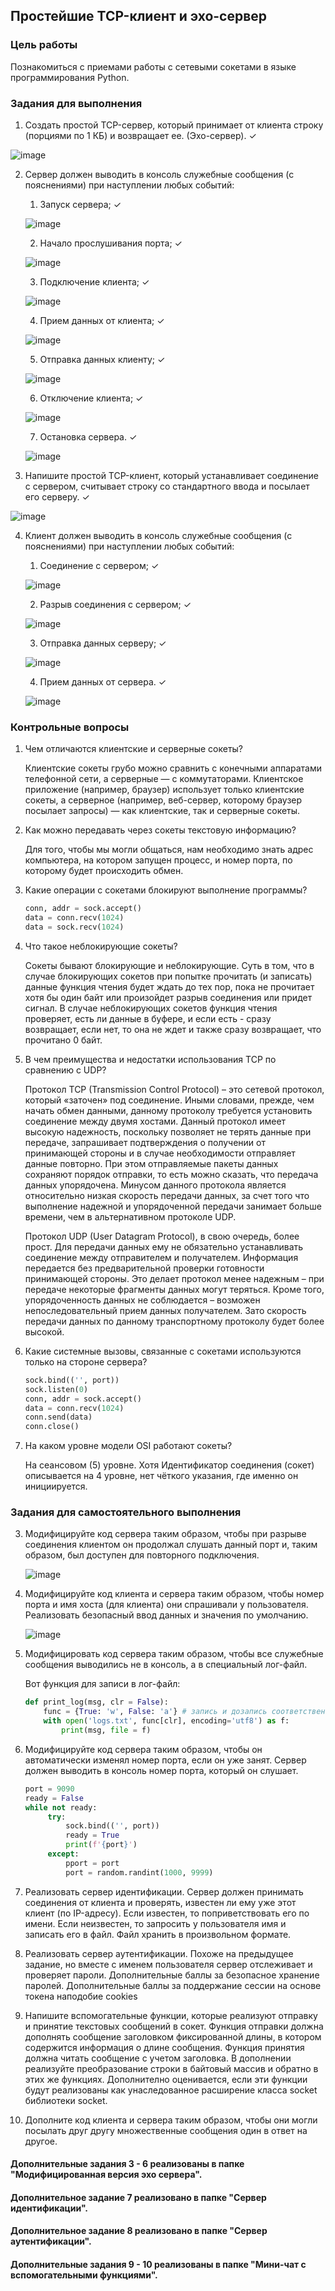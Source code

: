 <!----- Conversion time: 1.019 seconds.


Using this Markdown file:

1. Cut and paste this output into your source file.
2. See the notes and action items below regarding this conversion run.
3. Check the rendered output (headings, lists, code blocks, tables) for proper
   formatting and use a linkchecker before you publish this page.

Conversion notes:

* Docs to Markdown version 1.0β17
* Wed Sep 18 2019 01:22:59 GMT-0700 (PDT)
* Source doc: https://docs.google.com/open?id=13Bwj-zrzPHWxDyeuZUzSwTNSqtZj9FI-spwD9tnhUTA
----->


## Простейшие TCP-клиент и эхо-сервер

### Цель работы

Познакомиться с приемами работы с сетевыми сокетами в языке программирования Python.

### Задания для выполнения

1. Создать простой TCP-сервер, который принимает от клиента строку (порциями по 1 КБ) и возвращает ее. (Эхо-сервер). ✓

![image](https://user-images.githubusercontent.com/70547060/138313612-3638fd10-454d-46ff-96b2-9aa3407f386f.png)

2. Сервер должен выводить в консоль служебные сообщения (с пояснениями) при наступлении любых событий: 
    1. Запуск сервера; ✓
    
    ![image](https://user-images.githubusercontent.com/70547060/138313202-97313732-d9ce-4e5b-8363-e71b3d9fa88c.png)
    
    2. Начало прослушивания порта; ✓
    
    ![image](https://user-images.githubusercontent.com/70547060/138313241-81ba89b2-4c85-44db-9534-09c9cf00af84.png)

    3. Подключение клиента; ✓
    
    ![image](https://user-images.githubusercontent.com/70547060/138313266-277d1309-4a6a-4634-988c-ce081532defe.png)
    
    4. Прием данных от клиента; ✓
    
    ![image](https://user-images.githubusercontent.com/70547060/138313334-9359880e-2beb-4452-bf7e-bb8060b7912f.png)
    
    5. Отправка данных клиенту; ✓
    
    ![image](https://user-images.githubusercontent.com/70547060/138313377-8e8ccee2-931b-434e-b4b3-08913d7b1bad.png)
    
    6. Отключение клиента; ✓
    
    ![image](https://user-images.githubusercontent.com/70547060/138313433-5985fa4b-1d14-4b2e-9873-15bd92688839.png)
    
    7. Остановка сервера. ✓

    ![image](https://user-images.githubusercontent.com/70547060/138313460-2242ccd7-057e-432e-8b94-29c897c0e144.png)

3. Напишите простой TCP-клиент, который устанавливает соединение с сервером, считывает строку со стандартного ввода и посылает его серверу. ✓

![image](https://user-images.githubusercontent.com/70547060/138313652-772df047-4061-4528-8422-b8d0120debad.png)

4. Клиент должен выводить в консоль служебные сообщения (с пояснениями) при наступлении любых событий: 
    1. Соединение с сервером; ✓
    
    ![image](https://user-images.githubusercontent.com/70547060/138313716-780350db-5548-4beb-8626-b11daf962cb4.png)
    
    2. Разрыв соединения с сервером; ✓
    
    ![image](https://user-images.githubusercontent.com/70547060/138313735-bb574967-2b31-42f1-9042-e1a1f19aa8b8.png)
    
    3. Отправка данных серверу; ✓
    
    ![image](https://user-images.githubusercontent.com/70547060/138313798-728bd3b8-812e-4b9e-98f7-5921ac256430.png)
    
    4. Прием данных от сервера. ✓

    ![image](https://user-images.githubusercontent.com/70547060/138313819-927b6878-c08c-49c4-a75a-7cd109ef8edc.png)

### Контрольные вопросы

1. Чем отличаются клиентские и серверные сокеты? 

   Клиентские сокеты грубо можно сравнить с конечными аппаратами телефонной сети, а серверные — с коммутаторами. Клиентское приложение (например, браузер) использует только клиентские сокеты, а серверное (например, веб-сервер, которому браузер посылает запросы) — как клиентские, так и серверные сокеты.

2. Как можно передавать через сокеты текстовую информацию? 

   Для того, чтобы мы могли общаться, нам необходимо знать адрес компьютера, на котором запущен процесс, и номер порта, по которому будет происходить обмен.

3. Какие операции с сокетами блокируют выполнение программы?

	```python
	conn, addr = sock.accept()
	data = conn.recv(1024)
	data = sock.recv(1024)
	```

4. Что такое неблокирующие сокеты? 

   Сокеты бывают блокирующие и неблокирующие. Суть в том, что в случае блокирующих сокетов при попытке прочитать (и записать) данные функция чтения будет ждать до тех пор, пока не прочитает хотя бы один байт или произойдет разрыв соединения или придет сигнал. В случае неблокирующих сокетов функция чтения проверяет, есть ли данные в буфере, и если есть - сразу возвращает, если нет, то она не ждет и также сразу возвращает, что прочитано 0 байт.

5. В чем преимущества и недостатки использования TCP по сравнению с UDP?

   Протокол TCP (Transmission Control Protocol) – это сетевой протокол, который «заточен» под соединение. Иными словами, прежде, чем начать обмен данными, данному протоколу требуется установить соединение между двумя хостами. Данный протокол имеет высокую надежность, поскольку позволяет не терять данные при передаче, запрашивает подтверждения о получении от принимающей стороны и в случае необходимости отправляет данные повторно. При этом отправляемые пакеты данных сохраняют порядок отправки, то есть можно сказать, что передача данных упорядочена. Минусом данного протокола является относительно низкая скорость передачи данных, за счет того что выполнение надежной и упорядоченной передачи занимает больше времени, чем в альтернативном протоколе UDP.

   Протокол UDP (User Datagram Protocol), в свою очередь, более прост. Для передачи данных ему не обязательно устанавливать соединение между отправителем и получателем. Информация передается без предварительной проверки готовности принимающей стороны. Это делает протокол менее надежным – при передаче некоторые фрагменты данных могут теряться. Кроме того, упорядоченность данных не соблюдается – возможен непоследовательный прием данных получателем. Зато скорость передачи данных по данному транспортному протоколу будет более высокой.

6. Какие системные вызовы, связанные с сокетами используются только на стороне сервера?

	```python
	sock.bind(('', port))
	sock.listen(0)
	conn, addr = sock.accept()
	data = conn.recv(1024)
	conn.send(data)
	conn.close()
	```

7. На каком уровне модели OSI работают сокеты? 

   На сеансовом (5) уровне. Хотя Идентификатор соединения (сокет) описывается на 4 уровне, нет чёткого указания, где именно он инициируется.

### Задания для самостоятельного выполнения

3. Модифицируйте код сервера таким образом, чтобы при разрыве соединения клиентом он продолжал слушать данный порт и, таким образом, был доступен для повторного подключения.

   ![image](https://user-images.githubusercontent.com/70547060/138322682-af685faa-febe-4790-961e-8b4c1ea8d36c.png)

4. Модифицируйте код клиента и сервера таким образом, чтобы номер порта и имя хоста (для клиента) они спрашивали у пользователя. Реализовать безопасный ввод данных и значения по умолчанию.

   ![image](https://user-images.githubusercontent.com/70547060/138323050-07e8d5dd-5611-441a-9645-a9e9b7be783a.png)

5. Модифицировать код сервера таким образом, чтобы все служебные сообщения выводились не в консоль, а в специальный лог-файл.

   Вот функция для записи в лог-файл:
   
   ```python
   def print_log(msg, clr = False):
	   func = {True: 'w', False: 'a'} # запись и дозапись соответственно
	   with open('logs.txt', func[clr], encoding='utf8') as f:
		   print(msg, file = f)
   ```

6. Модифицируйте код сервера таким образом, чтобы он автоматически изменял номер порта, если он уже занят. Сервер должен выводить в консоль номер порта, который он слушает.

   ```python
   port = 9090
   ready = False
   while not ready:
        try:
		    sock.bind(('', port))
		    ready = True
		    print(f'{port}')
	    except:
		    pport = port
		    port = random.randint(1000, 9999)
   ```

7. Реализовать сервер идентификации. Сервер должен принимать соединения от клиента и проверять, известен ли ему уже этот клиент (по IP-адресу). Если известен, то поприветствовать его по имени. Если неизвестен, то запросить у пользователя имя и записать его в файл. Файл хранить в произвольном формате.



8. Реализовать сервер аутентификации. Похоже на предыдущее задание, но вместе с именем пользователя сервер отслеживает и проверяет пароли. Дополнительные баллы за безопасное хранение паролей. Дополнительные баллы за поддержание сессии на основе токена наподобие cookies



9. Напишите вспомогательные функции, которые реализуют отправку и принятие текстовых сообщений в сокет. Функция отправки должна дополнять сообщение заголовком фиксированной длины, в котором содержится информация о длине сообщения. Функция принятия должна читать сообщение с учетом заголовка. В дополнении реализуйте преобразование строки в байтовый массив и обратно в этих же функциях. Дополнително оценивается, если эти функции будут реализованы как унаследованное расширение класса socket библиотеки socket.



10. Дополните код клиента и сервера таким образом, чтобы они могли посылать друг другу множественные сообщения один в ответ на другое.


#### Дополнительные задания 3 - 6 реализованы в папке "Модифицированная версия эхо сервера". 

#### Дополнительное задание 7 реализовано в папке "Сервер идентификации". 

#### Дополнительное задание 8 реализовано в папке "Сервер аутентификации".

#### Дополнительные задания 9 - 10 реализованы в папке "Мини-чат с вспомогательными функциями".

<!-- Docs to Markdown version 1.0β17 -->
